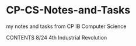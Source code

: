 # CP-CS-Notes-and-Tasks
my notes and tasks from CP IB Computer Science

CONTENTS
8/24   4th Industrial Revolution
